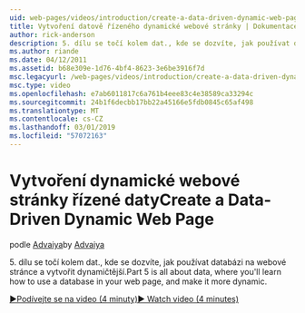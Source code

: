 ```yaml
---
uid: web-pages/videos/introduction/create-a-data-driven-dynamic-web-page
title: Vytvoření datově řízeného dynamické webové stránky | Dokumentace Microsoftu
author: rick-anderson
description: 5. dílu se točí kolem dat., kde se dozvíte, jak používat databázi na webové stránce a vytvořit dynamičtější.
ms.author: riande
ms.date: 04/12/2011
ms.assetid: b68e309e-1d76-4bf4-8623-3e6be3916f7d
msc.legacyurl: /web-pages/videos/introduction/create-a-data-driven-dynamic-web-page
msc.type: video
ms.openlocfilehash: e7ab6011817c6a761b4eee83c4e38589ca33294c
ms.sourcegitcommit: 24b1f6decbb17bb22a45166e5fdb0845c65af498
ms.translationtype: MT
ms.contentlocale: cs-CZ
ms.lasthandoff: 03/01/2019
ms.locfileid: "57072163"
---
```

<a name="create-a-data-driven-dynamic-web-page"></a><span data-ttu-id="e48a1-103">Vytvoření dynamické webové stránky řízené daty</span><span class="sxs-lookup"><span data-stu-id="e48a1-103">Create a Data-Driven Dynamic Web Page</span></span>
====================
<span data-ttu-id="e48a1-104">podle [Advaiya](https://twitter.com/Advaiyasolns)</span><span class="sxs-lookup"><span data-stu-id="e48a1-104">by [Advaiya](https://twitter.com/Advaiyasolns)</span></span>

<span data-ttu-id="e48a1-105">5. dílu se točí kolem dat., kde se dozvíte, jak používat databázi na webové stránce a vytvořit dynamičtější.</span><span class="sxs-lookup"><span data-stu-id="e48a1-105">Part 5 is all about data, where you'll learn how to use a database in your web page, and make it more dynamic.</span></span>

[<span data-ttu-id="e48a1-106">&#9654;Podívejte se na video (4 minuty)</span><span class="sxs-lookup"><span data-stu-id="e48a1-106">&#9654; Watch video (4 minutes)</span></span>](https://channel9.msdn.com/Blogs/ASP-NET-Site-Videos/create-a-data-driven-dynamic-web-page)
